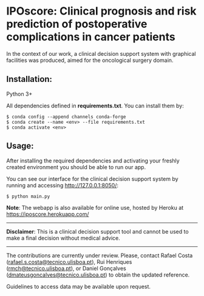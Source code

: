# IPOscore: Clinical prognosis and risk prediction of postoperative complications in cancer patients

In the context of our work, a clinical decision support system with graphical facilities was produced, aimed for the oncological surgery domain.

## Installation:

Python 3+

All dependencies defined in **requirements.txt**. You can install them by:

```
$ conda config --append channels conda-forge
$ conda create --name <env> --file requirements.txt
$ conda activate <env>
```

## Usage:

After installing the required dependencies and activating your freshly created environment you should be able to run our app. 

You can see our interface for the clinical decision support system by running and accessing http://127.0.0.1:8050/:

```
$ python main.py
```

**Note**: The webapp is also available for online use, hosted by Heroku at https://iposcore.herokuapp.com/


---

**Disclaimer**: This is a clinical decision support tool and cannot be used to make a final decision without medical advice.

---

The contributions are currently under review. Please, contact Rafael Costa (rafael.s.costa@tecnico.ulisboa.pt), Rui Henriques (rmch@tecnico.ulisboa.pt), or Daniel Gonçalves (dmateusgoncalves@tecnico.ulisboa.pt) to obtain the updated reference.

Guidelines to access data may be available upon request.
